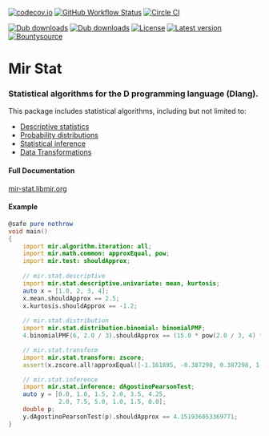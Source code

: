 [![codecov.io](https://codecov.io/github/libmir/mir-stat/coverage.svg?branch=master)](https://codecov.io/github/libmir/mir-stat?branch=master)
[![GitHub Workflow Status](https://img.shields.io/github/actions/workflow/status/libmir/mir-stat/d.yml?branch=master)](https://github.com/libmir/mir-stat/actions)
[![Circle CI](https://circleci.com/gh/libmir/mir-stat.svg?style=svg)](https://circleci.com/gh/libmir/mir-stat)

[![Dub downloads](https://img.shields.io/dub/dt/mir-stat.svg)](http://code.dlang.org/packages/mir-stat)
[![Dub downloads](https://img.shields.io/dub/dm/mir-stat.svg)](http://code.dlang.org/packages/mir-stat)
[![License](https://img.shields.io/dub/l/mir-stat.svg)](http://code.dlang.org/packages/mir-stat)
[![Latest version](https://img.shields.io/dub/v/mir-stat.svg)](http://code.dlang.org/packages/mir-stat)
[![Bountysource](https://www.bountysource.com/badge/team?team_id=145399&style=bounties_received)](https://www.bountysource.com/teams/libmir)

# Mir Stat

### Statistical algorithms for the D programming language (Dlang).

This package includes statistical algorithms, including but not limited to:
- [Descriptive statistics](mir-stat.libmir.org/mir_stat_descriptive.html)
- [Probability distributions](mir-stat.libmir.org/mir_stat_distribution.html)
- [Statistical inference](mir-stat.libmir.org/mir_stat_inference.html)
- [Data Transformations](mir-stat.libmir.org/mir_stat_transform.html)

#### Full Documentation
[mir-stat.libmir.org](mir-stat.libmir.org/)

#### Example
```d
@safe pure nothrow
void main()
{
    import mir.algorithm.iteration: all;
    import mir.math.common: approxEqual, pow;
    import mir.test: shouldApprox;
    
    // mir.stat.descriptive
    import mir.stat.descriptive.univariate: mean, kurtosis;
    auto x = [1.0, 2, 3, 4];
    x.mean.shouldApprox == 2.5;
    x.kurtosis.shouldApprox == -1.2;
    
    // mir.stat.distribution
    import mir.stat.distribution.binomial: binomialPMF;
    4.binomialPMF(6, 2.0 / 3).shouldApprox == (15.0 * pow(2.0 / 3, 4) * pow(1.0 / 3, 2));

    // mir.stat.transform
    import mir.stat.transform: zscore;
    assert(x.zscore.all!approxEqual([-1.161895, -0.387298, 0.387298, 1.161895]));

    // mir.stat.inference
    import mir.stat.inference: dAgostinoPearsonTest;
    auto y = [0.0, 1.0, 1.5, 2.0, 3.5, 4.25,
              2.0, 7.5, 5.0, 1.0, 1.5, 0.0];
    double p;
    y.dAgostinoPearsonTest(p).shouldApprox == 4.151936053369771;
}
```
